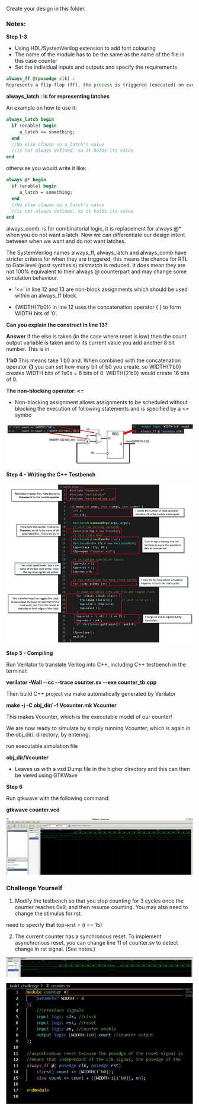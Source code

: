 Create your design in this folder.

### Notes:

**Step 1-3**

- Using HDL/SystemVerilog extension to add font colouring
- The name of the module has to be the same as the name of the file in this case counter
- Set the individual inputs and outputs and specify the requirements

```SystemVerilog
always_ff @(posedge clk) :
Represents a flip-flop (ff), the process is triggered (executed) on every positive edge of the clock. This replaces always @(posedge clk).
```
**always_latch : is for representing latches**

An example on how to use it:
```SystemVerilog
always_latch begin
  if (enable) begin
     a_latch <= something;
  end
  //No else clause so a_latch's value
  //is not always defined, so it holds its value
end
```

otherwise you would write it like:
```SystemVerilog
always @* begin
  if (enable) begin
     a_latch = something;
  end
  //No else clause so a_latch's value
  //is not always defined, so it holds its value
end
```

always_comb:
is for combinatorial logic, it is replacement for always @* when you do not want a latch. Now we can differentiate our design intent between when we want and do not want latches.

The SystemVerilog names always_ff, always_latch and always_comb have stricter criteria for when they are triggered, this means the chance for RTL to Gate level (post synthesis) mismatch is reduced. It does mean they are not 100% equivalent to their always @ counterpart and may change some simulation behaviour.


- ‘<=’ in line 12 and 13 are non-block assignments which should be used within an always_ff block.

- {WIDTH{1’b0}} in line 12 uses the concatenation operator { } to form WIDTH bits of ‘0’. 

**Can you explain the construct in line 13?**

**Answer**
If the else is taken (in the case where reset is low) then the count output variable is taken and to its current value you add another 8 bit number. This is in

**1'b0**
This means take 1 b0 and. When combined with the concatenation operator **{}** you can set how many bit of b0 you create. so WIDTH{1'b0} creates WIDTH bits of 1x0s = 8 bits of 0. WIDTH{2'b0} would create 16 bits of 0.

**The non-blocking operator: <=**
- Non-blocking assignment allows assignments to be scheduled without blocking the execution of following statements and is specified by a <= symbo

![SV Mapped to Counter Circuit](image.png)

**Step 4 - Writing the C++ Testbench**

![Setting Up the Counter Testbench](image-1.png)

**Step 5 - Compiling**


Run Verilator to translate Verilog into C++, including C++ testbench in the terminal:

**verilator -Wall --cc --trace counter.sv --exe counter_tb.cpp**

Then build C++ project via make automatically generated by Verilator

**make -j -C obj_dir/ -f Vcounter.mk Vcounter**

This makes Vcounter, which is the executable model of our counter!

We are now ready to simulate by simply running Vcounter, which is again in the obj_dir/. directory, by entering:

run executable simulation file

**obj_dir/Vcounter**
- Leaves us with a vsd Dump file in the higher directory and this can then be viewd using GTKWave

**Step 6**

Run gtkwave with the following command:

**gtkwave counter.vcd**

![Simulation on Gtkwave of counter.vcd](image-2.png)


### Challenge Yourself

1. Modify the testbench so that you stop counting for 3 cycles once the counter reaches 0x9, and then resume counting. You may also need to change the stimulus for rst:

need to specify that top->rst = (i == 15)

2. The current counter has a synchronous reset. To implement asynchronous reset, you can change line 11 of counter.sv to detect change in rst signal. (See notes.)

![wavesim_task1challenge](image-3.png)

![svfile_asynccounter](image-4.png)

